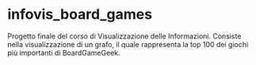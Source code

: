 # infovis_board_games
Progetto finale del corso di Visualizzazione delle Informazioni. Consiste nella visualizzazione di un grafo, il quale rappresenta la top 100 dei giochi più importanti di BoardGameGeek.
